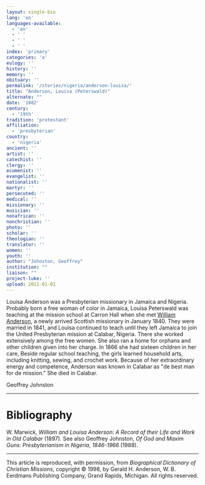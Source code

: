 ```yaml
---
layout: single-bio
lang: 'en'
languages-available:
  - 'en'
  - ' '
  - ' '
  - ' '
index: 'primary'
categories: 'a'
eulogy: ''
history: ''
memory: ''
obituary: ''
permalink: '/stories/nigeria/anderson-louisa/'
title: "Anderson, Louisa (Peterswald)"
alternate: ""
date: '1882'
century:
  - '19th'
tradition: 'protestant'
affiliation:
  - 'presbyterian'
country:
  - 'nigeria'
ancient: ''
artist: ''
catechist: ''
clergy: ''
ecumenist: ''
evangelist: ''
nationalist: ''
martyr: ''
persecuted: ''
medical: ''
missionary: ''
musician: ''
nonafrican: ''
nonchristian: ''
photo: ''
scholar: ''
theologian: ''
translator: ''
women: ''
youth: ''
author: "Johnston, Geoffrey"
institution: ""
liaison: ""
project-luke: ''
upload: 2011-01-01
---
```




Louisa Anderson was a Presbyterian missionary in Jamaica and Nigeria. Probably born a free woman of color in Jamaica, Louisa Peterswald was teaching at the mission school at Carron Hall when she met [William Anderson](http://www.dacb.org/stories/nigeria/anderson_william.html), a newly arrived Scottish missionary in January 1840. They were married in 1841, and Louisa continued to teach until they left Jamaica to join the United Presbyterian mission at Calabar, Nigeria. There she worked extensively among the free women. She also ran a home for orphans and other children given into her charge. In 1866 she had sixteen children in her care, Beside regular school teaching, the girls learned household arts, including knitting, sewing, and crochet work. Because of her extraordinary energy and competence, Anderson was known in Calabar as "de best man for de mission." She died in Calabar.

Geoffrey Johnston

---

# Bibliography

W. Marwick, *William and Louisa Anderson: A Record of their Life and Work in Old Calabar* (1897). See also Geoffrey Johnston, *Of God and Maxim Guns: Presbyterianism in Nigeria, 1846-1966* (1988).

---

This article is reproduced, with permission, from *Biographical Dictionary of Christian Missions*, copyright © 1998, by Gerald H. Anderson, W. B. Eerdmans Publishing Company, Grand Rapids, Michigan. All rights reserved.